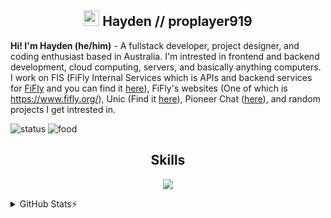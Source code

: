 <h2 align="center" href="https://github.com/proplayer919"><img src="https://s8.gifyu.com/images/979447220829032478.gif" height="25px"> Hayden // proplayer919 </h2>

**Hi! I'm Hayden (he/him)** - A fullstack developer, project designer, and coding enthusiast based in Australia. I'm intrested in frontend and backend development, cloud computing, servers, and basically anything computers. I work on FIS (FiFly Internal Services which is APIs and backend services for [FiFly](https://github.com/fifly-llc) and you can find it [here](https://internalservices.fifly.org)), FiFly's websites (One of which is https://www.fifly.org/), Unic (Find it [here](https://github.com/fifly-llc/unic)), Pioneer Chat ([here](https://pioneer.fifly.org/)), and random projects I get intrested in.

![status](https://img.shields.io/badge/Working_on-FIS-blue)
![food](https://img.shields.io/badge/Likes_to_eat-Any_Japanese_food_he_can_get_his_hands_on-blue)

<h2 align="center">Skills </h2>

<p align="center">
  <a href="https://skillicons.dev">
    <img src="https://skillicons.dev/icons?i=python,vscode,java,c,cs,cpp,js,css,html,nodejs,ts,docker,unity" />
  </a>
</p>
<details>
<summary>GitHub Stats⚡</summary>
<p align="center">
    <img alt="" src="https://github-readme-stats.vercel.app/api?username=proplayer919&theme=tokyonight&show_icons=true">
</p>

<p align="center">
    <img alt="" src="https://github-readme-stats.vercel.app/api/top-langs/?username=proplayer919&layout=compact&theme=tokyonight&count_private=true&hide_border=true">
</p>
</details>
